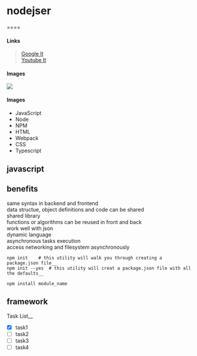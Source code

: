 # nodejser
====


#### Links

> [Google It](https://google.com)  
> [Youtube It](https://youtube.com)  


#### Images
![](/screenshots/image1.png)

#### Images

- JavaScript
- Node
- NPM
- HTML
- Webpack
- CSS
- Typescript

## javascript


benefits
---

same syntax in backend and frontend  
data structue, object definitions and code can be shared  
shared library  
functions or algorithms can be reused in front and back  
work well with json  
dynamic language  
asynchronous tasks execution  
access networking and filesystem asynchronously  

```
npm init 	# this utility will walk you through creating a package.json file__
npm init --yes 	# this utility will creat a package.json file with all the defaults__

npm install module_name

```

## framework

Task List__
- [X] task1
- [ ] task2
- [ ] task3
- [ ] task4
